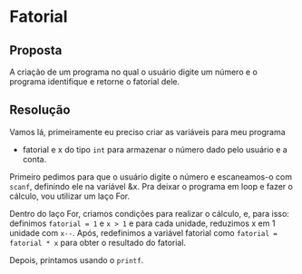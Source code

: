 # Fatorial

## Proposta

A criação de um programa no qual o usuário digite um número e o programa identifique e retorne o fatorial dele.

## Resolução

Vamos lá, primeiramente eu preciso criar as variáveis para meu programa

- fatorial e x do tipo `int` para armazenar o número dado pelo usuário e a conta.

Primeiro pedimos para que o usuário digite o número e escaneamos-o com `scanf`, definindo ele na variável &x.
Pra deixar o programa em loop e fazer o cálculo, vou utilizar um laço For.

Dentro do laço For, criamos condições para realizar o cálculo, e, para isso: definimos `fatorial = 1` e `x > 1` e para cada unidade, reduzimos x em 1 unidade com ``x--``. Após, redefinimos a variável fatorial como ``fatorial = fatorial * x`` para obter o resultado do fatorial.

Depois, printamos usando o ``printf``.
